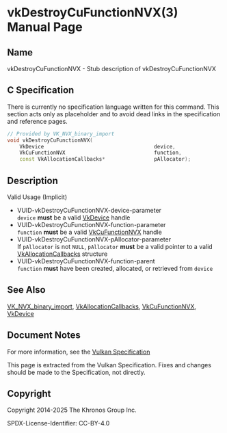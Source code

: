 # vkDestroyCuFunctionNVX(3) Manual Page

## Name

vkDestroyCuFunctionNVX - Stub description of vkDestroyCuFunctionNVX



## [](#_c_specification)C Specification

There is currently no specification language written for this command. This section acts only as placeholder and to avoid dead links in the specification and reference pages.

```c++
// Provided by VK_NVX_binary_import
void vkDestroyCuFunctionNVX(
    VkDevice                                    device,
    VkCuFunctionNVX                             function,
    const VkAllocationCallbacks*                pAllocator);
```

## [](#_description)Description

Valid Usage (Implicit)

- [](#VUID-vkDestroyCuFunctionNVX-device-parameter)VUID-vkDestroyCuFunctionNVX-device-parameter  
  `device` **must** be a valid [VkDevice](https://registry.khronos.org/vulkan/specs/latest/man/html/VkDevice.html) handle
- [](#VUID-vkDestroyCuFunctionNVX-function-parameter)VUID-vkDestroyCuFunctionNVX-function-parameter  
  `function` **must** be a valid [VkCuFunctionNVX](https://registry.khronos.org/vulkan/specs/latest/man/html/VkCuFunctionNVX.html) handle
- [](#VUID-vkDestroyCuFunctionNVX-pAllocator-parameter)VUID-vkDestroyCuFunctionNVX-pAllocator-parameter  
  If `pAllocator` is not `NULL`, `pAllocator` **must** be a valid pointer to a valid [VkAllocationCallbacks](https://registry.khronos.org/vulkan/specs/latest/man/html/VkAllocationCallbacks.html) structure
- [](#VUID-vkDestroyCuFunctionNVX-function-parent)VUID-vkDestroyCuFunctionNVX-function-parent  
  `function` **must** have been created, allocated, or retrieved from `device`

## [](#_see_also)See Also

[VK\_NVX\_binary\_import](https://registry.khronos.org/vulkan/specs/latest/man/html/VK_NVX_binary_import.html), [VkAllocationCallbacks](https://registry.khronos.org/vulkan/specs/latest/man/html/VkAllocationCallbacks.html), [VkCuFunctionNVX](https://registry.khronos.org/vulkan/specs/latest/man/html/VkCuFunctionNVX.html), [VkDevice](https://registry.khronos.org/vulkan/specs/latest/man/html/VkDevice.html)

## [](#_document_notes)Document Notes

For more information, see the [Vulkan Specification](https://registry.khronos.org/vulkan/specs/latest/html/vkspec.html#vkDestroyCuFunctionNVX)

This page is extracted from the Vulkan Specification. Fixes and changes should be made to the Specification, not directly.

## [](#_copyright)Copyright

Copyright 2014-2025 The Khronos Group Inc.

SPDX-License-Identifier: CC-BY-4.0